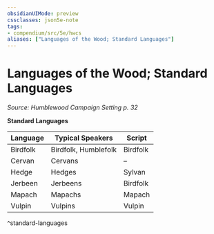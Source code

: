 ```yaml
---
obsidianUIMode: preview
cssclasses: json5e-note
tags:
- compendium/src/5e/hwcs
aliases: ["Languages of the Wood; Standard Languages"]
---
```

# Languages of the Wood; Standard Languages
*Source: Humblewood Campaign Setting p. 32* 

**Standard Languages**

| Language | Typical Speakers | Script |
|----------|------------------|--------|
| Birdfolk | Birdfolk, Humblefolk | Birdfolk |
| Cervan | Cervans | – |
| Hedge | Hedges | Sylvan |
| Jerbeen | Jerbeens | Birdfolk |
| Mapach | Mapachs | Mapach |
| Vulpin | Vulpins | Vulpin |
^standard-languages